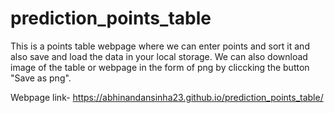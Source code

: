 # prediction_points_table

This is a points table webpage where we can enter points and sort it and also save and load the data in your local storage.
We can also download image of the table or webpage in the form of png by cliccking the button "Save as png".

Webpage link- https://abhinandansinha23.github.io/prediction_points_table/
